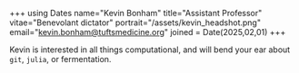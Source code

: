 +++
using Dates
name="Kevin Bonham"
title="Assistant Professor"
vitae="Benevolant dictator"
portrait="/assets/kevin_headshot.png"
email="kevin.bonham@tuftsmedicine.org"
joined = Date(2025,02,01)
+++

Kevin is interested in all things computational, 
and will bend your ear about `git`, `julia`,
or fermentation.
